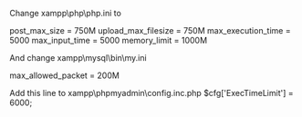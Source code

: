 Change xampp\php\php.ini to

post_max_size = 750M
upload_max_filesize = 750M
max_execution_time = 5000
max_input_time = 5000
memory_limit = 1000M

And change xampp\mysql\bin\my.ini

max_allowed_packet = 200M

Add this line to xampp\phpmyadmin\config.inc.php
$cfg['ExecTimeLimit'] = 6000;

